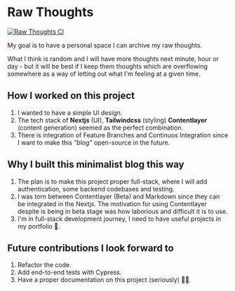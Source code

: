 # Raw Thoughts

[![Raw Thoughts CI](https://github.com/kenmwangi/raw-thoughts/actions/workflows/main.yml/badge.svg)](https://github.com/kenmwangi/raw-thoughts/actions/workflows/main.yml)

My goal is to have a personal space I can archive my raw thoughts.

What I think is random and I will have more thoughts next minute, hour or day - but it will be best if I keep them thoughts which are overflowing somewhere as a way of letting out what I'm feeling at a given time.

## How I worked on this project

1. I wanted to have a simple UI design.
2. The tech stack of **Nextjs** (UI), **Tailwindcss** (styling) **Contentlayer** (content generation) seemed as the perfect combination.
3. There is integration of Feature Branches and Continuos Integration since I want to make this _"blog"_ open-source in the future.

## Why I built this minimalist blog this way

1. The plan is to make this project proper full-stack, where I will add authentication, some backend codebases and testing.
2. I was torn between Contentlayer (Beta) and Markdown since they can be integrated in the Nextjs. The motivation for using Contentlayer despite is being in beta stage was how laborious and difficult it is to use.
3. I'm in full-stack development journey, I need to have useful projects in my portfolio 🫣️.

## Future contributions I look forward to

1. Refactor the code.
2. Add end-to-end tests with Cypress.
3. Have a proper documentation on this project (seriously) 🙎‍♂️️.
